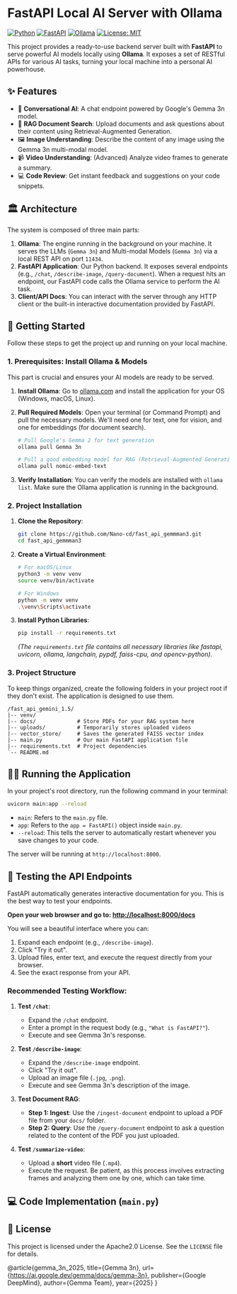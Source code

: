 # FastAPI Local AI Server with Ollama

[![Python](https://img.shields.io/badge/Python-3.9+-blue.svg)](https://www.python.org/downloads/)
[![FastAPI](https://img.shields.io/badge/FastAPI-0.110.0-green.svg)](https://fastapi.tiangolo.com/)
[![Ollama](https://img.shields.io/badge/Ollama-ready-lightgrey.svg)](https://ollama.com/)
[![License: MIT](https://img.shields.io/badge/License-MIT-yellow.svg)](https://opensource.org/licenses/MIT)

This project provides a ready-to-use backend server built with **FastAPI** to serve powerful AI models locally using **Ollama**. It exposes a set of RESTful APIs for various AI tasks, turning your local machine into a personal AI powerhouse.

## ✨ Features

-   💬 **Conversational AI**: A chat endpoint powered by Google's Gemma 3n model.
-   📝 **RAG Document Search**: Upload documents and ask questions about their content using Retrieval-Augmented Generation.
-   🖼️ **Image Understanding**: Describe the content of any image using the Gemma 3n multi-modal model.
-   📹 **Video Understanding**: (Advanced) Analyze video frames to generate a summary.
-   💻 **Code Review**: Get instant feedback and suggestions on your code snippets.

## 🏛️ Architecture

The system is composed of three main parts:

1.  **Ollama**: The engine running in the background on your machine. It serves the LLMs (`Gemma 3n`) and Multi-modal Models (`Gemma 3n`) via a local REST API on port `11434`.
2.  **FastAPI Application**: Our Python backend. It exposes several endpoints (e.g., `/chat`, `/describe-image`, `/query-document`). When a request hits an endpoint, our FastAPI code calls the Ollama service to perform the AI task.
3.  **Client/API Docs**: You can interact with the server through any HTTP client or the built-in interactive documentation provided by FastAPI.

## 🚀 Getting Started

Follow these steps to get the project up and running on your local machine.

### 1. Prerequisites: Install Ollama & Models

This part is crucial and ensures your AI models are ready to be served.

1.  **Install Ollama**: Go to [ollama.com](https://ollama.com/) and install the application for your OS (Windows, macOS, Linux).

2.  **Pull Required Models**: Open your terminal (or Command Prompt) and pull the necessary models. We'll need one for text, one for vision, and one for embeddings (for document search).

    ```bash
    # Pull Google's Gemma 2 for text generation
    ollama pull Gemma 3n

    # Pull a good embedding model for RAG (Retrieval-Augmented Generation)
    ollama pull nomic-embed-text
    ```

3.  **Verify Installation**: You can verify the models are installed with `ollama list`. Make sure the Ollama application is running in the background.

### 2. Project Installation

1.  **Clone the Repository**:
    ```bash
    git clone https://github.com/Nano-cd/fast_api_gemmman3.git
    cd fast_api_gemmman3
    ```

2.  **Create a Virtual Environment**:
    ```bash
    # For macOS/Linux
    python3 -m venv venv
    source venv/bin/activate

    # For Windows
    python -m venv venv
    .\venv\Scripts\activate
    ```

3.  **Install Python Libraries**:
    ```bash
    pip install -r requirements.txt
    ```
    *(The `requirements.txt` file contains all necessary libraries like fastapi, uvicorn, ollama, langchain, pypdf, faiss-cpu, and opencv-python).*

### 3. Project Structure

To keep things organized, create the following folders in your project root if they don't exist. The application is designed to use them.

```
/fast_api_gemini_1.5/
|-- venv/
|-- docs/             # Store PDFs for your RAG system here
|-- uploads/          # Temporarily stores uploaded videos
|-- vector_store/     # Saves the generated FAISS vector index
|-- main.py           # Our main FastAPI application file
|-- requirements.txt  # Project dependencies
`-- README.md
```

## 🏃‍♀️ Running the Application

In your project's root directory, run the following command in your terminal:

```bash
uvicorn main:app --reload
```

-   `main`: Refers to the `main.py` file.
-   `app`: Refers to the `app = FastAPI()` object inside `main.py`.
-   `--reload`: This tells the server to automatically restart whenever you save changes to your code.

The server will be running at `http://localhost:8000`.

## 🧪 Testing the API Endpoints

FastAPI automatically generates interactive documentation for you. This is the best way to test your endpoints.

**Open your web browser and go to: [http://localhost:8000/docs](http://localhost:8000/docs)**

You will see a beautiful interface where you can:
1.  Expand each endpoint (e.g., `/describe-image`).
2.  Click "Try it out".
3.  Upload files, enter text, and execute the request directly from your browser.
4.  See the exact response from your API.

### Recommended Testing Workflow:

1.  **Test `/chat`**:
    -   Expand the `/chat` endpoint.
    -   Enter a prompt in the request body (e.g., `"What is FastAPI?"`).
    -   Execute and see Gemma 3n's response.

2.  **Test `/describe-image`**:
    -   Expand the `/describe-image` endpoint.
    -   Click "Try it out".
    -   Upload an image file (`.jpg`, `.png`).
    -   Execute and see Gemma 3n's description of the image.

3.  **Test Document RAG**:
    -   **Step 1: Ingest**: Use the `/ingest-document` endpoint to upload a PDF file from your `docs/` folder.
    -   **Step 2: Query**: Use the `/query-document` endpoint to ask a question related to the content of the PDF you just uploaded.

4.  **Test `/summarize-video`**:
    -   Upload a **short** video file (`.mp4`).
    -   Execute the request. Be patient, as this process involves extracting frames and analyzing them one by one, which can take time.

## 💻 Code Implementation (`main.py`)

## 📄 License

This project is licensed under the Apache2.0 License. See the `LICENSE` file for details.

@article{gemma_3n_2025,
    title={Gemma 3n},
    url={https://ai.google.dev/gemma/docs/gemma-3n},
    publisher={Google DeepMind},
    author={Gemma Team},
    year={2025}
}
